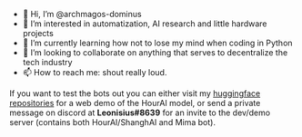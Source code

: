 - 👋 Hi, I’m @archmagos-dominus
- 👀 I’m interested in automatization, AI research and little hardware projects
- 🌱 I’m currently learning how not to lose my mind when coding in Python
- 💞️ I’m looking to collaborate on anything that serves to decentralize the tech industry
- 📫 How to reach me: shout really loud.

If you want to test the bots out you can either visit my [huggingface repositories](https://huggingface.co/archmagos) for a web demo of the HourAI model, or send a private message on discord at **Leonisius#8639** for an invite to the dev/demo server (contains both HourAI/ShanghAI and Mima bot).
<!---
archmagos-dominus/archmagos-dominus is a ✨ special ✨ repository because its `README.md` (this file) appears on your GitHub profile.
You can click the Preview link to take a look at your changes.
--->
